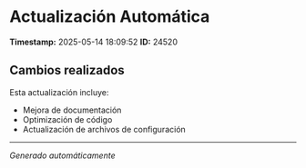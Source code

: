 # Actualización Automática

**Timestamp:** 2025-05-14 18:09:52
**ID:** 24520

## Cambios realizados

Esta actualización incluye:
- Mejora de documentación
- Optimización de código
- Actualización de archivos de configuración

---
*Generado automáticamente*
